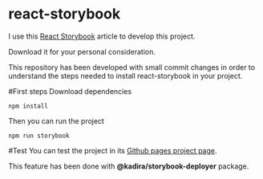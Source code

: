 # react-storybook
I use this [React Storybook](http://mindthecode.com/react-storybook/) article to develop this project.

Download it for your personal consideration.

This repository has been developed with small commit changes in order to understand the steps needed to install react-storybook in your project.

#First steps
Download dependencies
```
npm install
```

Then you can run the project
 ```
 npm run storybook
 ```

 #Test
You can test the project in its [Github pages project page]( https://andresin87.github.io/react-storybook/).

This feature has been done with __@kadira/storybook-deployer__ package.
